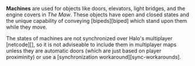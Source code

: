 **Machines** are used for objects like doors, elevators, light bridges, and the engine covers in _The Maw_. These objects have open and closed states and the unique capability of conveying [bipeds][biped] which stand upon them while they move.

The states of machines are not synchronized over Halo's multiplayer [netcode][], so it is not adviseable to include them in multiplayer maps unless they are automatic doors (which are just based on player proximinity) or use a [synchronization workaround][sync-workarounds].
